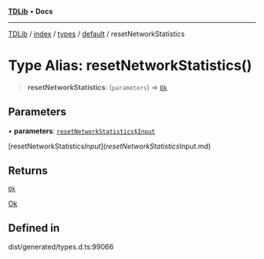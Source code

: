[**TDLib**](../../../../../../README.md) • **Docs**

***

[TDLib](../../../../../../modules.md) / [index](../../../../../README.md) / [types](../../../README.md) / [default](../README.md) / resetNetworkStatistics

# Type Alias: resetNetworkStatistics()

> **resetNetworkStatistics**: (`parameters`) => [`Ok`](Ok.md)

## Parameters

• **parameters**: [`resetNetworkStatistics$Input`](resetNetworkStatistics$Input.md)

[resetNetworkStatistics$Input](resetNetworkStatistics$Input.md)

## Returns

[`Ok`](Ok.md)

[Ok](Ok.md)

## Defined in

dist/generated/types.d.ts:99066
